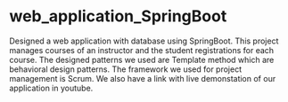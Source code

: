 # web_application_SpringBoot
Designed a web application with database using SpringBoot. This project manages courses of an instructor and the student registrations for each course. The designed patterns we used are Template method which are behavioral design patterns. The framework we used for project management is Scrum. We also have a link with live demonstation of our application in youtube.
